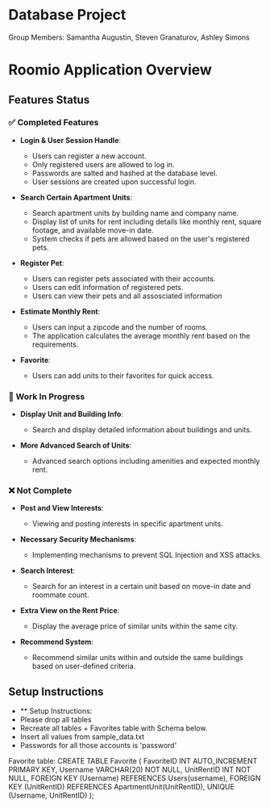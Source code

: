 # Database Project
Group Members: Samantha Augustin, Steven Granaturov, Ashley Simons

# Roomio Application Overview

## Features Status

### ✅ Completed Features

- **Login & User Session Handle**:
  - Users can register a new account.
  - Only registered users are allowed to log in.
  - Passwords are salted and hashed at the database level.
  - User sessions are created upon successful login.

- **Search Certain Apartment Units**:
  - Search apartment units by building name and company name.
  - Display list of units for rent including details like monthly rent, square footage, and available move-in date.
  - System checks if pets are allowed based on the user's registered pets.

- **Register Pet**:
  - Users can register pets associated with their accounts.
  - Users can edit information of registered pets.
  - Users can view their pets and all assosciated information

- **Estimate Monthly Rent**:
  - Users can input a zipcode and the number of rooms.
  - The application calculates the average monthly rent based on the requirements.

- **Favorite**:
  - Users can add units to their favorites for quick access.

### 🚧 Work In Progress

- **Display Unit and Building Info**:
  - Search and display detailed information about buildings and units.

- **More Advanced Search of Units**:
  - Advanced search options including amenities and expected monthly rent.

### ❌ Not Complete

- **Post and View Interests**:
  - Viewing and posting interests in specific apartment units.

- **Necessary Security Mechanisms**:
  - Implementing mechanisms to prevent SQL Injection and XSS attacks.

- **Search Interest**:
  - Search for an interest in a certain unit based on move-in date and roommate count.

- **Extra View on the Rent Price**:
  - Display the average price of similar units within the same city.

- **Recommend System**:
  - Recommend similar units within and outside the same buildings based on user-defined criteria.

## Setup Instructions

- ** Setup Instructions:
- Please drop all tables
- Recreate all tables + Favorites table with Schema below.
- Insert all values from sample_data.txt
- Passwords for all those accounts is 'password'

Favorite table:
CREATE TABLE Favorite (
    FavoriteID INT AUTO_INCREMENT PRIMARY KEY,
    Username VARCHAR(20) NOT NULL,
    UnitRentID INT NOT NULL,
    FOREIGN KEY (Username) REFERENCES Users(username),
    FOREIGN KEY (UnitRentID) REFERENCES ApartmentUnit(UnitRentID),
    UNIQUE (Username, UnitRentID)
);

